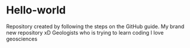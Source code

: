 # Hello-world
Repository created by following the steps on the GitHub guide. My brand new repository xD
Geologists who is trying to learn coding
I love geosciences
